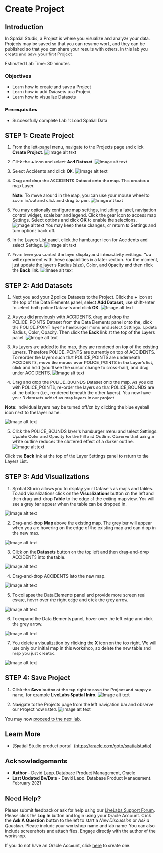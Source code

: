# Create Project


## Introduction

In Spatial Studio, a Project is where you visualize and analyze your data. Projects may be saved so that you can resume work, and they can be published so that you can share your results with others.  In this lab you create and save your first Project. 

Estimated Lab Time: 30 minutes

### Objectives

* Learn how to create and save a Project
* Learn how to add Datasets to a Project
* Learn how to visualize Datasets

### Prerequisites

* Successfully complete Lab 1: Load Spatial Data


## **STEP 1:** Create Project

1. From the left-panel menu, navigate to the Projects page and click **Create Project**.
![Image alt text](images/create-proj-1.png)

2. Click the **+** icon and select **Add Dataset**.
![Image alt text](images/create-proj-2.png)

3. Select Accidents and click **OK**.
![Image alt text](images/create-proj-3.png)

4. Drag and drop the ACCIDENTS Dataset onto the map. This creates a map Layer. 
   
   **Note:** To move around in the map, you can use your mouse wheel to zoom in/out and click and drag to pan.
![Image alt text](images/create-proj-4.png)

1. You may optionally configure map settings, including a label, navigation control widget, scale bar and legend. Click the gear icon to access map Settings. Select options and click **OK** to enable the selections.
  ![Image alt text](images/create-proj-4-1.png)
  You may keep these changes, or return to Settings and turn options back off.

6. In the Layers List panel, click the hamburger icon for Accidents and select Settings.
![Image alt text](images/create-proj-5.png)

7. From here you control the layer display and interactivity settings. You will experiment with these capabilities in a later section. For the moment, just update the layer's Radius (size), Color, and Opacity and then click the **Back** link.
 ![Image alt text](images/create-proj-6.png)

## **STEP 2:** Add Datasets

1. Next you add your 2 police Datasets to the Project.  Click the **+** icon at the top of the Data Elements panel, select **Add Dataset**, use shift-enter to select both police Datasets and click **OK**.
 ![Image alt text](images/create-proj-7.png)

2. As you did previously with ACCIDENTS, drag and drop the POLICE\_POINTS Dataset from the Data Elements panel onto the, click the POLICE\_POINT layer's hamburger menu and select Settings. Update Radius, Color, Opacity. Then click the **Back** link at the top of the Layers panel.
 ![Image alt text](images/create-proj-8.png)

3. As Layers are added to the map, they are rendered on top of the existing Layers. Therefore POLICE\_POINTS are currently on top of ACCIDENTS. To reorder  the layers such that POLICE\_POINTS are underneath ACCIDENTS, move the mouse over POLICE\_POINTS in the Layer's list, click and hold (you'll see the cursor change to cross-hair), and drag under ACCIDENTS. 
 ![Image alt text](images/create-proj-9.png)
 
4. Drag and drop the POLICE\_BOUNDS Dataset onto the map. As you did with POLICE\_POINTS, re-order the layers so that POLICE\_BOUNDS are at the bottom (i.e., rendered beneath the other layers). You now have your 3 datasets added as map layers in our project.

  **Note:** Individual layers may be turned off/on by clicking the blue eyeball icon next to the layer name.
  
 ![Image alt text](images/create-proj-10.png)  

5. Click the POLICE\_BOUNDS layer's hamburger menu and select Settings. Update Color and Opacity for the Fill and Outline. Observe that using a white outline reduces the cluttered effect of a darker outline.
 ![Image alt text](images/create-proj-11.png)   

 Click the **Back** link at the top of the Layer Settings panel to return to the Layers List.


## **STEP 3:** Add Visualizations

1. Spatial Studio allows you to display your Datasets as maps and tables. To add visualizations click on the **Visualizations** button on the left and then drag-and-drop **Table** to the edge of the exiting map view. You will see a grey bar appear when the table can be dropped in.

 ![Image alt text](images/add-viz-1.png)   

2. Drag-and-drop **Map** above the existing map. The grey bar will appear when you are hovering on the edge of the existing map and can drop in the new map.

 ![Image alt text](images/add-viz-2.png)   


3. Click on the **Datasets** button on the top left and then drag-and-drop ACCIDENTS into the table.

 ![Image alt text](images/add-viz-3.png)   

4. Drag-and-drop ACCIDENTS into the new map.

 ![Image alt text](images/add-viz-4.png)   

5. To collapse the Data Elements panel and provide more screen real estate, hover over the right edge and click the grey arrow.

 ![Image alt text](images/add-viz-5.png)    

6. To expand the Data Elements panel, hover over the left edge and click the grey arrow.

 ![Image alt text](images/add-viz-6.png)    

7. You delete a visualization by clicking the **X** icon on the top right. We will use only our initial map in this workshop, so delete the new table and map you just created.

 ![Image alt text](images/add-viz-7.png)  

## **STEP 4:** Save Project 
    
1. Click the **Save** button at the top right to save the Project and supply a name, for example **LiveLabs Spatial Intro**.
 ![Image alt text](images/create-proj-12.png)

2. Navigate to the Projects page from the left navigation bar and observe our Project now listed.
 ![Image alt text](images/create-proj-13.png)

You may now [proceed to the next lab](#next).

## Learn More
* [Spatial Studio product portal] (https://oracle.com/goto/spatialstudio)

## Acknowledgements
* **Author** - David Lapp, Database Product Management, Oracle
* **Last Updated By/Date**  - David Lapp, Database Product Management, February 2021

## Need Help?
Please submit feedback or ask for help using our [LiveLabs Support Forum](https://community.oracle.com/tech/developers/categories/oracle-spatial). Please click the **Log In** button and login using your Oracle Account. Click the **Ask A Question** button to the left to start a *New Discussion* or *Ask a Question*.  Please include your workshop name and lab name.  You can also include screenshots and attach files.  Engage directly with the author of the workshop.

If you do not have an Oracle Account, click [here](https://profile.oracle.com/myprofile/account/create-account.jspx) to create one.
